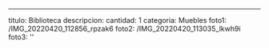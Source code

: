 ---

titulo: Biblioteca
descripcion:
cantidad: 1
categoria: Muebles
foto1: /IMG_20220420_112856_rpzak6
foto2: /IMG_20220420_113035_lkwh9i
foto3: ''
